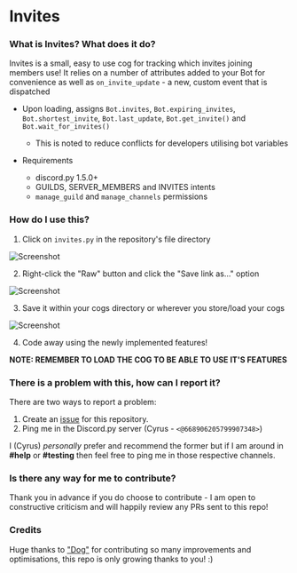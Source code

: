 # Invites
### What is Invites? What does it do?
Invites is a small, easy to use cog for tracking which invites joining members use! It relies on a number of attributes added to your Bot for convenience as well as `on_invite_update` - a new, custom event that is dispatched

- Upon loading, assigns `Bot.invites`, `Bot.expiring_invites`, `Bot.shortest_invite`, `Bot.last_update`, `Bot.get_invite()` and `Bot.wait_for_invites()`
    - This is noted to reduce conflicts for developers utilising bot variables

- Requirements
    - discord.py 1.5.0+
    - GUILDS, SERVER_MEMBERS and INVITES intents
    - `manage_guild` and `manage_channels` permissions

### How do I use this?
1. Click on `invites.py` in the repository's file directory

![Screenshot](https://i.imgur.com/SsA8hQa.png)

2. Right-click the "Raw" button and click the "Save link as..." option

![Screenshot](https://i.imgur.com/kEFjCRj.png)

3. Save it within your cogs directory or wherever you store/load your cogs

![Screenshot](https://i.imgur.com/Q4I84pz.png)

4. Code away using the newly implemented features\!

**NOTE: REMEMBER TO LOAD THE COG TO BE ABLE TO USE IT'S FEATURES**

### There is a problem with this, how can I report it?
There are two ways to report a problem:

1. Create an [issue](https://github.com/cyrus01337/invites/issues/new/choose) for this repository.
2. Ping me in the Discord.py server (Cyrus - `<@668906205799907348>`)

I (Cyrus) *personally* prefer and recommend the former but if I am around in **#help** or **#testing** then feel free to ping me in those respective channels.

### Is there any way for me to contribute?
Thank you in advance if you do choose to contribute - I am open to constructive criticism and will happily review any PRs sent to this repo\!

### Credits
Huge thanks to ["Dog"](https://github.com/mysistersbrother) for contributing so many improvements and optimisations, this repo is only growing thanks to you! :)
